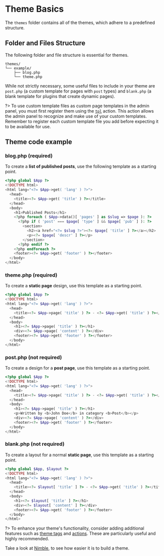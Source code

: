 # Theme Basics
The `themes` folder contains all of the themes, which adhere to a predefined structure.

## Folder and Files Structure
The following folder and file structure is essential for themes.

```plain
themes/
└── example/
    ├── blog.php
    └── theme.php
```

While not strictly necessary, some useful files to include in your theme are `post.php` (a custom template for pages with `post` types) and `blank.php` (a blank template for plugins that create dynamic pages).

?> To use custom template files as custom page templates in the admin panel, you must first register them using the [`tpl`](/developer/actions) action. This action allows the admin panel to recognize and make use of your custom templates. Remember to register each custom template file you add before expecting it to be available for use.

## Theme code example

### blog.php **(required)**
To create a **list of published posts**, use the following template as a starting point.

```php
<?php global $App ?>
<!DOCTYPE html>
<html lang="<?= $App->get( 'lang' ) ?>">
  <head>
    <title><?= $App->get( 'title' ) ?></title>
  </head>
  <body>
    <h1>Published Posts</h1>
    <?php foreach ( $App->data()[ 'pages' ] as $slug => $page ): ?>
      <?php if ( 'post' === $page[ 'type' ] && $page[ 'pub' ] ): ?>
        <section>
          <h2><a href="<?= $slug ?>"><?= $page[ 'title' ] ?></a></h2>
          <p><?= $page[ 'descr' ] ?></p>
        </section>
      <?php endif ?>
    <?php endforeach ?>
    <footer><?= $App->get( 'footer' ) ?></footer>
  </body>
</html>
```

### theme.php **(required)**
To create a **static page** design, use this template as a starting point.

```php
<?php global $App ?>
<!DOCTYPE html>
<html lang="<?= $App->get( 'lang' ) ?>">
  <head>
    <title><?= $App->page( 'title' ) ?> - <?= $App->get( 'title' ) ?></title>
  </head>
  <body>
    <h1><?= $App->page( 'title' ) ?></h1>
    <div><?= $App->page( 'content' ) ?></div>
    <footer><?= $App->get( 'footer' ) ?></footer>
  </body>
</html>
```

### post.php **(not required)**
To create a design for a **post page**, use this template as a starting point.

```php
<?php global $App ?>
<!DOCTYPE html>
<html lang="<?= $App->get( 'lang' ) ?>">
  <head>
    <title><?= $App->page( 'title' ) ?> - <?= $App->get( 'title' ) ?></title>
  </head>
  <body>
    <h1><?= $App->page( 'title' ) ?></h1>
    <p>Written by <b>John Doe</b> in category <b>Post</b></p>
    <div><?= $App->page( 'content' ) ?></div>
    <footer><?= $App->get( 'footer' ) ?></footer>
  </body>
</html>
```

### blank.php **(not required)**
To create a layout for a normal **static page**, use this template as a starting point.

```php
<?php global $App, $layout ?>
<!DOCTYPE html>
<html lang="<?= $App->get( 'lang' ) ?>">
  <head>
    <title><?= $layout[ 'title' ] ?> - <?= $App->get( 'title' ) ?></title>
  </head>
  <body>
    <h1><?= $layout[ 'title' ] ?></h1>
    <div><?= $layout[ 'content' ] ?></div>
    <footer><?= $App->get( 'footer' ) ?></footer>
  </body>
</html>
```

?> To enhance your theme's functionality, consider adding additional features such as [theme tags](/themes/tags) and [actions](/developer/actions?id=themes). These are particularly useful and highly recommended.

Take a look at [Nimble](https://github.com/BoidCMS/nimble), to see how easier it is to build a theme.


